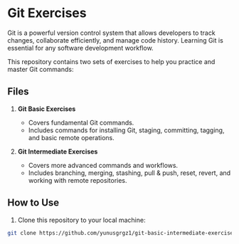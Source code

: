 # Git Exercises

Git is a powerful version control system that allows developers to track changes, collaborate efficiently, and manage code history. Learning Git is essential for any software development workflow.

This repository contains two sets of exercises to help you practice and master Git commands:

## Files

1. **Git Basic Exercises**  
   - Covers fundamental Git commands.  
   - Includes commands for installing Git, staging, committing, tagging, and basic remote operations.  

2. **Git Intermediate Exercises**  
   - Covers more advanced commands and workflows.  
   - Includes branching, merging, stashing, pull & push, reset, revert, and working with remote repositories.  

## How to Use

1. Clone this repository to your local machine:  
```bash
git clone https://github.com/yunusgrgz1/git-basic-intermediate-exercises
